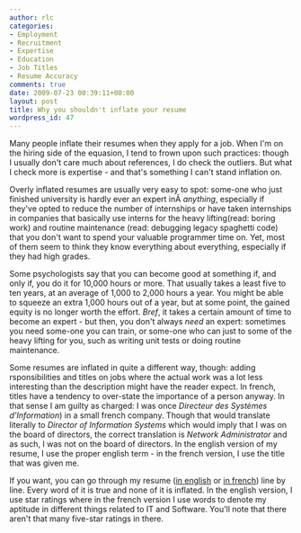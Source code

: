 ```yaml
---
author: rlc
categories:
- Employment
- Recruitment
- Expertise
- Education
- Job Titles
- Resume Accuracy
comments: true
date: 2009-07-23 00:39:11+00:00
layout: post
title: Why you shouldn't inflate your resume
wordpress_id: 47
---
```


Many people inflate their resumes when they apply for a job. When I'm on the hiring side of the equasion, I tend to frown upon such practices: though I usually don't care much about references, I do check the outliers. But what I check more is expertise - and that's something I can't stand inflation on.

<!--more-->

Overly inflated resumes are usually very easy to spot: some-one who just finished university is hardly ever an expert inÂ *anything*, especially if they've opted to reduce the number of internships or have taken internships in companies that basically use interns for the heavy lifting(read: boring work) and routine maintenance (read: debugging legacy spaghetti code) that you don't want to spend your valuable programmer time on. Yet, most of them seem to think they know everything about everything, especially if they had high grades.

Some psychologists say that you can become good at something if, and only if, you do it for 10,000 hours or more. That usually takes a least five to ten years, at an average of 1,000 to 2,000 hours a year. You might be able to squeeze an extra 1,000 hours out of a year, but at some point, the gained equity is no longer worth the effort. _Bref_, it takes a certain amount of time to become an expert - but then, you don't always _need_ an expert: sometimes you need some-one you can train, or some-one who can just to some of the heavy lifting for you, such as writing unit tests or doing routine maintenance.

Some resumes are inflated in quite a different way, though: adding rsponsibilities and titles on jobs where the actual work was a lot less interesting than the description might have the reader expect. In french, titles have a tendency to over-state the importance of a person anyway. In that sense I am guilty as charged: I was once _Directeur des Syst&egrave;mes d'Information_) in a small french company. Though that would translate literally to _Director of Information Systems_ which would imply that I was on the board of directors, the correct translation is _Network Administrator_ and as such, I was not on the board of directors. In the english version of my resume, I use the proper english term - in the french version, I use the title that was given me.

If you want, you can go through my resume ([in english](/assets/Resume.pdf) or [in french](/assets/CV.pdf)) line by line. Every word of it is true and none of it is inflated. In the english version, I use star ratings where in the french version I use words to denote my aptitude in different things related to IT and Software. You'll note that there aren't that many five-star ratings in there.